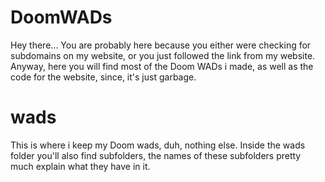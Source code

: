 # DoomWADs
Hey there... You are probably here because you either were checking for subdomains on my website, or you just followed the link from my website.
Anyway, here you will find most of the Doom WADs i made, as well as the code for the website, since, it's just garbage.
# wads
This is where i keep my Doom wads, duh, nothing else.
Inside the wads folder you'll also find subfolders, the names of these subfolders pretty much explain what they have in it.
